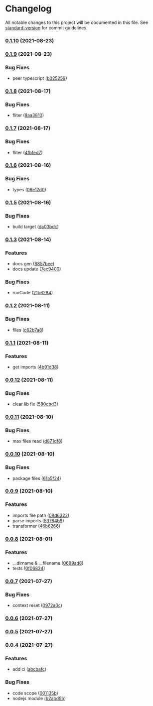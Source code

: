 # Changelog

All notable changes to this project will be documented in this file. See [standard-version](https://github.com/conventional-changelog/standard-version) for commit guidelines.

### [0.1.10](https://github.com/Saber2pr/ts-compiler/compare/v0.1.9...v0.1.10) (2021-08-23)

### [0.1.9](https://github.com/Saber2pr/ts-compiler/compare/v0.1.8...v0.1.9) (2021-08-23)


### Bug Fixes

* peer typescript ([b025259](https://github.com/Saber2pr/ts-compiler/commit/b0252591ab0464cc6a98fe2dc958c630df214632))

### [0.1.8](https://github.com/Saber2pr/ts-compiler/compare/v0.1.7...v0.1.8) (2021-08-17)


### Bug Fixes

* fliter ([8aa3810](https://github.com/Saber2pr/ts-compiler/commit/8aa381069f7c70c597b1be42d44d8975aaf69c2f))

### [0.1.7](https://github.com/Saber2pr/ts-compiler/compare/v0.1.6...v0.1.7) (2021-08-17)


### Bug Fixes

* fliter ([4fbfed7](https://github.com/Saber2pr/ts-compiler/commit/4fbfed7dae090305f6cf866b7e76c0b791bb9e17))

### [0.1.6](https://github.com/Saber2pr/ts-compiler/compare/v0.1.5...v0.1.6) (2021-08-16)


### Bug Fixes

* types ([06e12d0](https://github.com/Saber2pr/ts-compiler/commit/06e12d05405c01b7b6d563756b00aeba61c5e404))

### [0.1.5](https://github.com/Saber2pr/ts-compiler/compare/v0.1.3...v0.1.5) (2021-08-16)


### Bug Fixes

* build target ([da03bdc](https://github.com/Saber2pr/ts-compiler/commit/da03bdc0f731dc0c23e4902116f24debdef67079))

### [0.1.3](https://github.com/Saber2pr/ts-compiler/compare/v0.1.2...v0.1.3) (2021-08-14)


### Features

* docs gen ([8857bee](https://github.com/Saber2pr/ts-compiler/commit/8857beeb036eb51de0d355fbe5fbcc5ea5786ca4))
* docs update ([7ec9400](https://github.com/Saber2pr/ts-compiler/commit/7ec940022e192348028f319df57f3bccd2dd8c8d))


### Bug Fixes

* runCode ([21b6284](https://github.com/Saber2pr/ts-compiler/commit/21b62844fd300567439e6262ade45062cc2112ac))

### [0.1.2](https://github.com/Saber2pr/ts-compiler/compare/v0.1.1...v0.1.2) (2021-08-11)


### Bug Fixes

* files ([c62b7a8](https://github.com/Saber2pr/ts-compiler/commit/c62b7a8505dbb5252e18a1aa42df1144d23638aa))

### [0.1.1](https://github.com/Saber2pr/ts-compiler/compare/v0.0.12...v0.1.1) (2021-08-11)


### Features

* get imports ([4b91d38](https://github.com/Saber2pr/ts-compiler/commit/4b91d389bb150588d78e92aabfd46a330308f3bf))

### [0.0.12](https://github.com/Saber2pr/ts-compiler/compare/v0.0.11...v0.0.12) (2021-08-11)


### Bug Fixes

* clear lib fix ([580cbd3](https://github.com/Saber2pr/ts-compiler/commit/580cbd361c681a8deb21c1f6ce6623b61677ab02))

### [0.0.11](https://github.com/Saber2pr/ts-compiler/compare/v0.0.10...v0.0.11) (2021-08-10)


### Bug Fixes

* max files read ([d871df8](https://github.com/Saber2pr/ts-compiler/commit/d871df851bb15883228e580ac31cd12c908ec5b2))

### [0.0.10](https://github.com/Saber2pr/ts-compiler/compare/v0.0.9...v0.0.10) (2021-08-10)


### Bug Fixes

* package files ([61a5f24](https://github.com/Saber2pr/ts-compiler/commit/61a5f24c21e45a14f3dbb3479a6256e77a8e57a6))

### [0.0.9](https://github.com/Saber2pr/ts-compiler/compare/v0.0.8...v0.0.9) (2021-08-10)


### Features

* imports file path ([08d6322](https://github.com/Saber2pr/ts-compiler/commit/08d63222e7524e3c1f0e1afc4b79401c4c318d46))
* parse imports ([53764b9](https://github.com/Saber2pr/ts-compiler/commit/53764b938fca9fe880bd13d41edc9ad97910987b))
* transformer ([46b6266](https://github.com/Saber2pr/ts-compiler/commit/46b62661e41a1b567343f08a3cdebe3ccc2575cd))

### [0.0.8](https://github.com/Saber2pr/ts-compiler/compare/v0.0.7...v0.0.8) (2021-08-01)


### Features

* __dirname & __filename ([0699ad8](https://github.com/Saber2pr/ts-compiler/commit/0699ad861cea7458e84fca8cfb627b956ff9b6ae))
* tests ([0f06834](https://github.com/Saber2pr/ts-compiler/commit/0f068345a8170ea6bc5354f7d7452023fb0fff31))

### [0.0.7](https://github.com/Saber2pr/ts-compiler/compare/v0.0.6...v0.0.7) (2021-07-27)


### Bug Fixes

* context reset ([0972a0c](https://github.com/Saber2pr/ts-compiler/commit/0972a0c6f505c1f2fd8672608bb0ab8af6e61adc))

### [0.0.6](https://github.com/Saber2pr/ts-compiler/compare/v0.0.5...v0.0.6) (2021-07-27)

### [0.0.5](https://github.com/Saber2pr/ts-compiler/compare/v0.0.4...v0.0.5) (2021-07-27)

### 0.0.4 (2021-07-27)


### Features

* add ci ([abcbafc](https://github.com/Saber2pr/ts-compiler/commit/abcbafcc1f9537ca8a6c67bc2af268124968a5a0))


### Bug Fixes

* code scope ([001135b](https://github.com/Saber2pr/ts-compiler/commit/001135b40b6a2160d0d50b2bdc5ecb3265665470))
* nodejs module ([b2abd9b](https://github.com/Saber2pr/ts-compiler/commit/b2abd9b8f92292562c6c6fbe618653b6165100e8))
